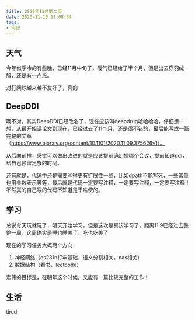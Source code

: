 ```yaml
---
title: 2020年11月第二周
date: 2020-11-15 11:08:54
tags:
- 周记
---
```


## 天气

今年似乎冷的有些晚，已经11月中旬了，暖气已经给了半个月，但是出去穿羽绒服，还是有一点热。

对打网球越来越不友好了，真的

## DeepDDI

啊不对，其实DeepDDI已经改名了，现在应该叫deepdrug哈哈哈哈，仔细想一想，从最开始读论文到现在，已经过去了11个月，还是很不错的，最后能写成一篇完整的文章（https://www.biorxiv.org/content/10.1101/2020.11.09.375626v1）。

从后向前推，感觉可以做出改进的就是应该提前确定投哪个会议，提前知道ddl，给自己预留足够的时间。

还有就是，代码中还是需要写得更有扩展性一些，比如dpath不能写死，一些常量也用参数表示等等，最后就是代码一定要写注释，一定要写注释，一定要写注释！不然真的自己写的代码不知道是干啥使的。

## 学习

总说今天玩就玩了，明天开始学习，但是这次是真该学习了，距离11.9已经过去整整一周，这周确实是睡也睡美了，吃也吃美了

现在的学习任务大概两个方向

1. 神经网络（cs231n打牢基础，语义分割相关，nas相关）
2. 数据结构（看书、leetcode）

宏伟的目标是，在明年这个时候，又能有一篇比较完整的工作！



## 生活

tired


